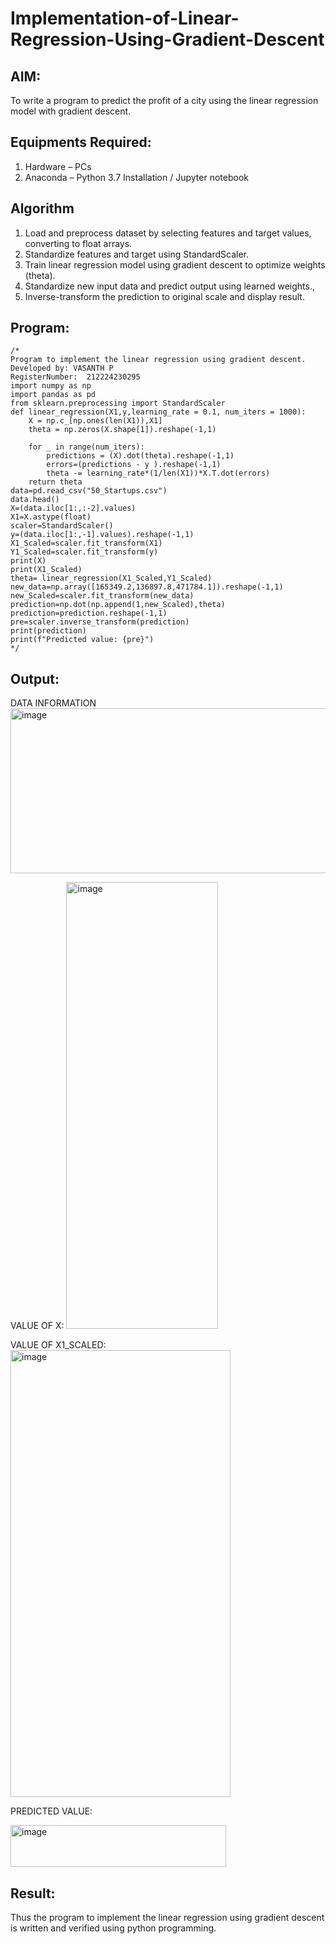 # Implementation-of-Linear-Regression-Using-Gradient-Descent

## AIM:
To write a program to predict the profit of a city using the linear regression model with gradient descent.

## Equipments Required:
1. Hardware – PCs
2. Anaconda – Python 3.7 Installation / Jupyter notebook

## Algorithm
1. Load and preprocess dataset by selecting features and target values, converting to float arrays.
2. Standardize features and target using StandardScaler.
3. Train linear regression model using gradient descent to optimize weights (theta).
4. Standardize new input data and predict output using learned weights.,
5. Inverse-transform the prediction to original scale and display result.

## Program:
```
/*
Program to implement the linear regression using gradient descent.
Developed by: VASANTH P
RegisterNumber:  212224230295
import numpy as np
import pandas as pd
from sklearn.preprocessing import StandardScaler
def linear_regression(X1,y,learning_rate = 0.1, num_iters = 1000):
    X = np.c_[np.ones(len(X1)),X1]
    theta = np.zeros(X.shape[1]).reshape(-1,1)
    
    for _ in range(num_iters):
        predictions = (X).dot(theta).reshape(-1,1)
        errors=(predictions - y ).reshape(-1,1)
        theta -= learning_rate*(1/len(X1))*X.T.dot(errors)
    return theta
data=pd.read_csv("50_Startups.csv")
data.head()
X=(data.iloc[1:,:-2].values)
X1=X.astype(float)
scaler=StandardScaler()
y=(data.iloc[1:,-1].values).reshape(-1,1)
X1_Scaled=scaler.fit_transform(X1)
Y1_Scaled=scaler.fit_transform(y)
print(X)
print(X1_Scaled)
theta= linear_regression(X1_Scaled,Y1_Scaled)
new_data=np.array([165349.2,136897.8,471784.1]).reshape(-1,1)
new_Scaled=scaler.fit_transform(new_data)
prediction=np.dot(np.append(1,new_Scaled),theta)
prediction=prediction.reshape(-1,1)
pre=scaler.inverse_transform(prediction)
print(prediction)
print(f"Predicted value: {pre}")
*/
```

## Output:
DATA INFORMATION
<img width="763" height="264" alt="image" src="https://github.com/user-attachments/assets/94672ee8-a1fa-49c5-a5e0-b77805a972c4" />

VALUE OF X:
<img width="243" height="715" alt="image" src="https://github.com/user-attachments/assets/fd87d6d7-e7a1-4128-bfac-081e1ada6083" />

VALUE OF X1_SCALED:
<img width="352" height="715" alt="image" src="https://github.com/user-attachments/assets/b9dcf9ea-2880-4de2-b441-def7f15b1864" />

PREDICTED VALUE:

<img width="345" height="67" alt="image" src="https://github.com/user-attachments/assets/123e3ae7-9e8c-4dea-9079-87e05bb6b497" />

## Result:
Thus the program to implement the linear regression using gradient descent is written and verified using python programming.
